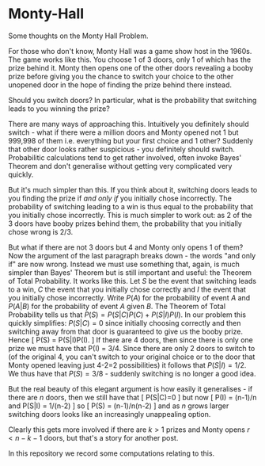 # Monty-Hall

Some thoughts on the Monty Hall Problem.

For those who don't know, Monty Hall was a game show host in the 1960s. The game works like this. You choose 1 of 3 doors, only 1 of which has the prize behind it. Monty then opens one of the other doors revealing a booby prize before giving you the chance to switch your choice to the other unopened door in the hope of finding the prize behind there instead.

Should you switch doors? In particular, what is the probability that switching leads to you winning the prize?

There are many ways of approaching this. Intuitively you definitely should switch - what if there were a million doors and Monty opened not 1 but 999,998 of them i.e. everything but your first choice and 1 other? Suddenly that other door looks rather suspicious - you definitely should switch. Probabilitic calculations tend to get rather involved, often invoke Bayes' Theorem and don't generalise without getting very complicated very quickly.

But it's much simpler than this. If you think about it, switching doors leads to you finding the prize if *and only if* you initially chose incorrectly. The probability of switching leading to a win is thus equal to the probability that you initially chose incorrectly. This is much simpler to work out: as 2 of the 3 doors have booby prizes behind them, the probability that you initially chose wrong is 2/3.

But what if there are not 3 doors but 4 and Monty only opens 1 of them? Now the argument of the last paragraph breaks down - the words "and only if" are now wrong. Instead we must use something that, again, is much simpler than Bayes' Theorem but is still important and useful: the Theorem of Total Probability. It works like this. Let $S$ be the event that switching leads to a win, $C$ the event that you initially chose correctly and $I$ the event that you initially chose incorrectly. Write $P(A)$ for the probability of event $A$ and $P(A|B)$ for the probability of event $A$ given $B$. The Theorem of Total Probability tells us that $P(S) = P(S|C)P(C) + P(S|I)P(I).$
In our problem this quickly simplifies: $P(S|C)=0$ since initially choosing correctly and then switching away from that door is guaranteed to give us the booby prize. Hence 
\[
P(S) = P(S|I)P(I).
\]
If there are 4 doors, then since there is only one prize we must have that P(I) = 3/4. Since there are only 2 doors to switch to (of the original 4, you can't switch to your original choice or to the door that Monty opened leaving just 4-2=2 possibilities) it follows that $P(S|I) = 1/2$. We thus have that $P(S)=3/8$ - suddenly switching is no longer a good idea.

But the real beauty of this elegant argument is how easily it generalises - if there are $n$ doors, then we still have that
\[
P(S|C)=0 
\]
but now 
\[
P(I) = (n-1)/n and P(S|I) = 1/(n-2) 
\]
so
\[
P(S) = (n-1)/n(n-2) 
\]
and as $n$ grows larger switching doors looks like an increasingly unappealing option.

Clearly this gets more involved if there are $k>1$ prizes and Monty opens $r<n-k-1$ doors, but that's a story for another post. 

In this repository we record some computations relating to this.
